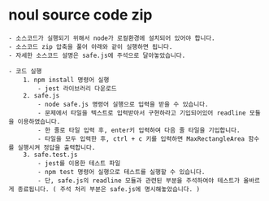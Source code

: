 # noul source code zip
    - 소스코드가 실행되기 위해서 node가 로컬환경에 설치되어 있어야 합니다.
    - 소스코드 zip 압축을 풀어 아래와 같이 실행하면 됩니다.
    - 자세한 소스코드 설명은 safe.js에 주석으로 달아놓았습니다.

    - 코드 실행
        1. npm install 명령어 실행
            - jest 라이브러리 다운로드
        2. safe.js
            - node safe.js 명령어 실행으로 입력을 받을 수 있습니다.
            - 문제에서 타일을 텍스트로 입력받아서 구현하라고 기입되어있어 readline 모듈을 이용하였습니다.
            - 한 줄로 타일 입력 후, enter키 입력하여 다음 줄 타일을 기입합니다.
            - 타일을 모두 입력한 후, ctrl + c 키를 입력하면 MaxRectangleArea 함수를 실행시켜 정답을 출력합니다.
        3. safe.test.js
            - jest를 이용한 테스트 파일
            - npm test 명령어 실행으로 테스트를 실행할 수 있습니다.
            - 단, safe.js의 readline 모듈과 관련된 부분을 주석하여야 테스트가 올바르게 종료됩니다. ( 주석 처리 부분은 safe.js에 명시해놓았습니다. )